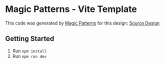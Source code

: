# Magic Patterns - Vite Template

This code was generated by [Magic Patterns](https://magicpatterns.com) for this design: [Source Design](https://magicpatterns.com/c/iofthtutxhgydvq1lmabx1)

## Getting Started

1. Run `npm install`
2. Run `npm run dev`
